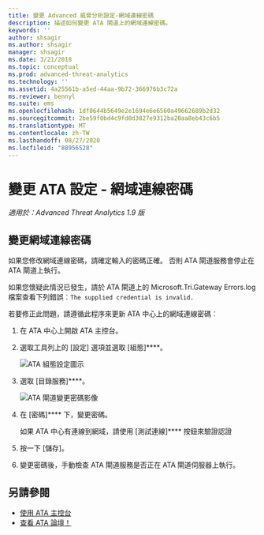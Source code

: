 ```yaml
---
title: 變更 Advanced 威脅分析設定-網域連線密碼
description: 描述如何變更 ATA 閘道上的網域連線密碼。
keywords: ''
author: shsagir
ms.author: shsagir
manager: shsagir
ms.date: 3/21/2018
ms.topic: conceptual
ms.prod: advanced-threat-analytics
ms.technology: ''
ms.assetid: 4a25561b-a5ed-44aa-9b72-366976b3c72a
ms.reviewer: bennyl
ms.suite: ems
ms.openlocfilehash: 1df0644b5649e2e1694e6e6560a49662689b2d32
ms.sourcegitcommit: 2be59f0bd4c9fd0d3827e9312ba20aa8eb43c6b5
ms.translationtype: MT
ms.contentlocale: zh-TW
ms.lasthandoff: 08/27/2020
ms.locfileid: "88956528"
---
```

# <a name="change-ata-configuration---domain-connectivity-password"></a>變更 ATA 設定 - 網域連線密碼

*適用於：Advanced Threat Analytics 1.9 版*

## <a name="change-the-domain-connectivity-password"></a>變更網域連線密碼

如果您修改網域連線密碼，請確定輸入的密碼正確。 否則 ATA 閘道服務會停止在 ATA 閘道上執行。

如果您懷疑此情況已發生，請於 ATA 閘道上的 Microsoft.Tri.Gateway Errors.log 檔案查看下列錯誤︰`The supplied credential is invalid.`

若要修正此問題，請遵循此程序來更新 ATA 中心上的網域連線密碼︰

1. 在 ATA 中心上開啟 ATA 主控台。

1. 選取工具列上的 [設定] 選項並選取 [組態]****。

    ![ATA 組態設定圖示](media/ATA-config-icon.png)

1. 選取 [目錄服務]****。

    ![ATA 閘道變更密碼影像](media/ATA-GW-change-DC-password.png)

1. 在 [密碼]**** 下，變更密碼。

    如果 ATA 中心有連線到網域，請使用 [測試連線]**** 按鈕來驗證認證

1. 按一下 [儲存]。

1. 變更密碼後，手動檢查 ATA 閘道服務是否正在 ATA 閘道伺服器上執行。



## <a name="see-also"></a>另請參閱
- [使用 ATA 主控台](working-with-ata-console.md)
- [查看 ATA 論壇！](https://social.technet.microsoft.com/Forums/security/home?forum=mata)
